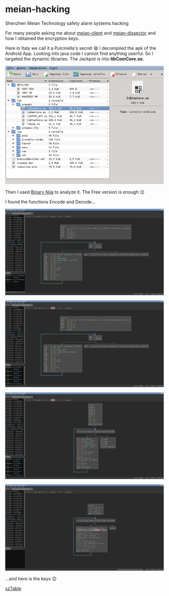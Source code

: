 # meian-hacking
Shenzhen Meian Technology safety alarm systems hacking

For many people asking me about [meian-client](https://github.com/wildstray/meian-client) and [meian-dissector](https://github.com/wildstray/meian-dissector) and how I obtained the encryption keys.

Here in Italy we call it a Pulcinella's secret :smile: I decompiled the apk of the Android App. Looking into java code I cannot find anything userful. So I targeted the dynamic libraries. The Jackpot is into **libComCore.so**.

![Ark](https://github.com/wildstray/meian-hacking/blob/main/images/ark.png)

Then I used [Binary Nija](https://binary.ninja/) to analyze it. The Free version is enough :wink:

I found the functions Encode and Decode...

![Encode](https://github.com/wildstray/meian-hacking/blob/main/images/encode.png)

![Decode](https://github.com/wildstray/meian-hacking/blob/main/images/decode.png)

![Decode low](https://github.com/wildstray/meian-hacking/blob/main/images/decode_low.png)

![Decode med](https://github.com/wildstray/meian-hacking/blob/main/images/decode_med.png)

...and here is the keys :wink:

[szTable](https://github.com/wildstray/meian-hacking/blob/main/images/szTable.png)
